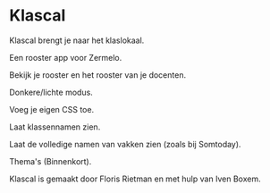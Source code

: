 # Klascal
Klascal brengt je naar het klaslokaal.

Een rooster app voor Zermelo.

Bekijk je rooster en het rooster van je docenten.

Donkere/lichte modus.

Voeg je eigen CSS toe.

Laat klassennamen zien.

Laat de volledige namen van vakken zien (zoals bij Somtoday).

Thema's (Binnenkort).

Klascal is gemaakt door Floris Rietman en met hulp van Iven Boxem. 

